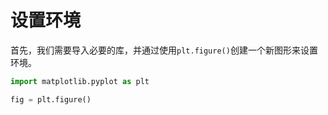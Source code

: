 # 设置环境

首先，我们需要导入必要的库，并通过使用`plt.figure()`创建一个新图形来设置环境。

```python
import matplotlib.pyplot as plt

fig = plt.figure()
```
